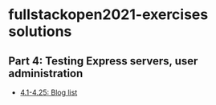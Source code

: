 # fullstackopen2021-exercises solutions

## Part 4: Testing Express servers, user administration

- [4.1-4.25: Blog list](./bloglist)
